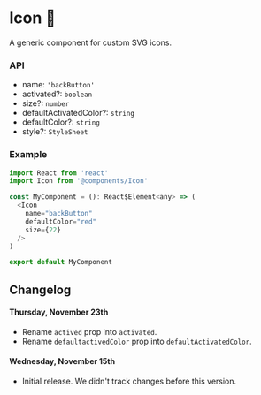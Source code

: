 # Icon 💠

A generic component for custom SVG icons.

### API

* name: `'backButton'`
* activated?: `boolean`
* size?: `number`
* defaultActivatedColor?: `string`
* defaultColor?: `string`
* style?: `StyleSheet`

### Example

```js
import React from 'react'
import Icon from '@components/Icon'

const MyComponent = (): React$Element<any> => (
  <Icon
    name="backButton"
    defaultColor="red"
    size={22}
  />
)

export default MyComponent
```

## Changelog
#### Thursday, November 23th
- Rename `actived` prop into `activated`.
- Rename `defaultactivedColor` prop into `defaultActivatedColor`.

#### Wednesday, November 15th
- Initial release. We didn't track changes before this version.
